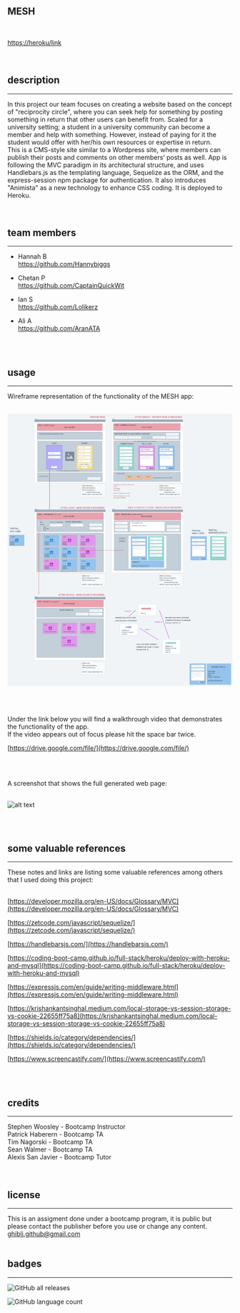 <br>

## **MESH**<br>
<br>

[https://heroku/link](https://heroku/link)<br>
<br>
<br>

## description

*** 
In this project our team focuses on creating a website based on the concept of "reciprocity circle", where you can seek help for something by posting something in return that other users can benefit from. Scaled for a university setting; a student in a university community can become a member and help with something. However, instead of paying for it the student would offer with her/his own resources or expertise in return.<br>
This is a CMS-style site similar to a Wordpress site, where members can publish their posts and comments on other members’ posts as well. App is following the MVC paradigm in its architectural structure, and uses Handlebars.js as the templating language, Sequelize as the ORM, and the express-session npm package for authentication. It also introduces "Animista" as a new technology to enhance CSS coding. It is deployed to Heroku.  
<br>
<br>

## team members

***

* Hannah B<br>
https://github.com/Hannybiggs<br>

* Chetan P<br>
https://github.com/CaptainQuickWit<br>

* Ian S<br>
https://github.com/Lolikerz<br>

* Ali A<br>
https://github.com/AranATA<br> 
<br>
<br>

## usage

***

Wireframe representation of the functionality of the MESH app:<br>
<br>

![alt text](/public/images/wireframe.png)

<br>
<br>

Under the link below you will find a walkthrough video that demonstrates the functionality of the app. <br>
If the video appears out of focus please hit the space bar twice.

[https://drive.google.com/file/](https://drive.google.com/file/)

<br>
<br>

A screenshot that shows the full generated web page:<br>
<br>

![alt text](/images/scrshot-mesh.png)

<br>
<br>

## some valuable references

***

These notes and links are listing some valuable references among others that I used doing this project:<br>
<br>

[https://developer.mozilla.org/en-US/docs/Glossary/MVC](https://developer.mozilla.org/en-US/docs/Glossary/MVC)

[https://zetcode.com/javascript/sequelize/](https://zetcode.com/javascript/sequelize/)

[https://handlebarsjs.com/](https://handlebarsjs.com/)

[https://coding-boot-camp.github.io/full-stack/heroku/deploy-with-heroku-and-mysql](https://coding-boot-camp.github.io/full-stack/heroku/deploy-with-heroku-and-mysql)

[https://expressjs.com/en/guide/writing-middleware.html](https://expressjs.com/en/guide/writing-middleware.html)

[https://krishankantsinghal.medium.com/local-storage-vs-session-storage-vs-cookie-22655ff75a8](https://krishankantsinghal.medium.com/local-storage-vs-session-storage-vs-cookie-22655ff75a8)

[https://shields.io/category/dependencies/](https://shields.io/category/dependencies/)

[https://www.screencastify.com/](https://www.screencastify.com/)

<br>
<br>

## credits

***

Stephen Woosley - Bootcamp Instructor<br>
Patrick Haberern - Bootcamp TA<br>
Tim Nagorski - Bootcamp TA<br>
Sean Walmer - Bootcamp TA<br>
Alexis San Javier - Bootcamp Tutor<br>
<br>
<br>

## license

***

This is an assigment done under a bootcamp program, it is public but please contact the publisher before you use or
change any content.<br>
ghibli.github@gmail.com
<br>
<br>

## badges

***

![GitHub all releases](https://img.shields.io/github/downloads/AranATA/tech-blog/total)

![GitHub language count](https://img.shields.io/github/languages/count/AranATA/tech-blog)
<br>
<br>
